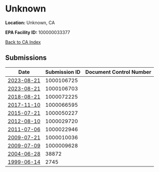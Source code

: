 # Unknown

**Location:** Unknown, CA

**EPA Facility ID:** 100000033377

[Back to CA Index](../../index.md)

## Submissions

| Date | Submission ID | Document Control Number |
|------|--------------|-------------------------|
| [2023-08-21](submissions/1000106725.md) | 1000106725 |  |
| [2023-08-21](submissions/1000106703.md) | 1000106703 |  |
| [2018-08-21](submissions/1000072225.md) | 1000072225 |  |
| [2017-11-10](submissions/1000066595.md) | 1000066595 |  |
| [2015-07-21](submissions/1000050227.md) | 1000050227 |  |
| [2012-08-10](submissions/1000029720.md) | 1000029720 |  |
| [2011-07-06](submissions/1000022946.md) | 1000022946 |  |
| [2009-07-21](submissions/1000010036.md) | 1000010036 |  |
| [2009-07-09](submissions/1000009628.md) | 1000009628 |  |
| [2004-06-28](submissions/38872.md) | 38872 |  |
| [1999-06-14](submissions/2745.md) | 2745 |  |
